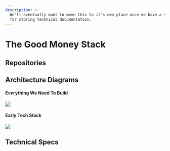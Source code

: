 ```yaml
---
description: >-
  We'll eventually want to move this to it's own place once we have a solution
  for storing technical documentation.
---
```


# The Good Money Stack

## **Repositories**

## Architecture Diagrams

#### Everything We Need To Build

![](../../.gitbook/assets/image.png)

#### Early Tech Stack

![](../../.gitbook/assets/good-money-architecture.png)

## Technical Specs  



